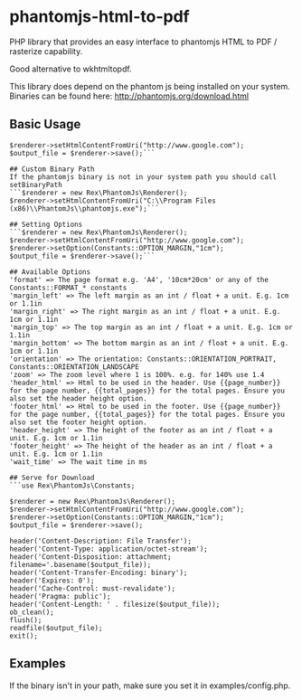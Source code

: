phantomjs-html-to-pdf
=====================

PHP library that provides an easy interface to phantomjs HTML to PDF / rasterize capability.

Good alternative to wkhtmltopdf.

This library does depend on the phantom js being installed on your system. Binaries can be found here: http://phantomjs.org/download.html

## Basic Usage
```$renderer = new Rex\PhantomJs\Renderer();
$renderer->setHtmlContentFromUri("http://www.google.com");
$output_file = $renderer->save();```

## Custom Binary Path
If the phantomjs binary is not in your system path you should call setBinaryPath
```$renderer = new Rex\PhantomJs\Renderer();
$renderer->setHtmlContentFromUri("C:\\Program Files (x86)\\PhantomJs\\phantomjs.exe");```

## Setting Options
```$renderer = new Rex\PhantomJs\Renderer();
$renderer->setHtmlContentFromUri("http://www.google.com");
$renderer->setOption(Constants::OPTION_MARGIN,"1cm");
$output_file = $renderer->save();```

## Available Options
'format' => The page format e.g. 'A4', '10cm*20cm' or any of the Constants::FORMAT_* constants
'margin_left' => The left margin as an int / float + a unit. E.g. 1cm or 1.1in
'margin_right' => The right margin as an int / float + a unit. E.g. 1cm or 1.1in
'margin_top' => The top margin as an int / float + a unit. E.g. 1cm or 1.1in
'margin_bottom' => The bottom margin as an int / float + a unit. E.g. 1cm or 1.1in
'orientation' => The orientation: Constants::ORIENTATION_PORTRAIT, Constants::ORIENTATION_LANDSCAPE
'zoom' => The zoom level where 1 is 100%. e.g. for 140% use 1.4
'header_html' => Html to be used in the header. Use {{page_number}} for the page number, {{total_pages}} for the total pages. Ensure you also set the header height option.
'footer_html' => Html to be used in the footer. Use {{page_number}} for the page number, {{total_pages}} for the total pages. Ensure you also set the footer height option.
'header_height' => The height of the footer as an int / float + a unit. E.g. 1cm or 1.1in
'footer_height' => The height of the header as an int / float + a unit. E.g. 1cm or 1.1in
'wait_time' => The wait time in ms

## Serve for Download
```use Rex\PhantomJs\Constants;

$renderer = new Rex\PhantomJs\Renderer();
$renderer->setHtmlContentFromUri("http://www.google.com");
$renderer->setOption(Constants::OPTION_MARGIN,"1cm");
$output_file = $renderer->save();

header('Content-Description: File Transfer');
header('Content-Type: application/octet-stream');
header('Content-Disposition: attachment; filename='.basename($output_file));
header('Content-Transfer-Encoding: binary');
header('Expires: 0');
header('Cache-Control: must-revalidate');
header('Pragma: public');
header('Content-Length: ' . filesize($output_file));
ob_clean();
flush();
readfile($output_file);
exit();
```

## Examples
If the binary isn't in your path, make sure you set it in examples/config.php.